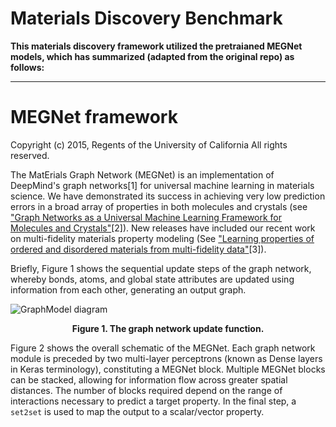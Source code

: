 # Materials Discovery Benchmark


**This materials discovery framework utilized the pretraianed MEGNet models, which has summarized (adapted from the original repo) as follows:**



***




<a name="megnet-framework"></a>

# MEGNet framework

Copyright (c) 2015, Regents of the University of California All rights reserved.


The MatErials Graph Network (MEGNet) is an implementation of DeepMind's graph
networks[1] for universal machine learning in materials science. We have
demonstrated its success in achieving very low prediction errors in a broad
array of properties in both molecules and crystals (see
["Graph Networks as a Universal Machine Learning Framework for Molecules and Crystals"](https://doi.org/10.1021/acs.chemmater.9b01294)[2]). New releases have included our recent work on multi-fidelity materials property modeling (See ["Learning properties of ordered and disordered materials from multi-fidelity data"](https://www.nature.com/articles/s43588-020-00002-x)[3]).

Briefly, Figure 1 shows the sequential update steps of the graph network,
whereby bonds, atoms, and global state attributes are updated using information
from each other, generating an output graph.

![GraphModel diagram](resources/model_diagram_small.jpg)
<div align='center'><strong>Figure 1. The graph network update function.</strong></div>

Figure 2 shows the overall schematic of the MEGNet. Each graph network module
is preceded by two multi-layer perceptrons (known as Dense layers in Keras
terminology), constituting a MEGNet block. Multiple MEGNet blocks can be
stacked, allowing for information flow across greater spatial distances. The
number of blocks required depend on the range of interactions necessary to
predict a target property. In the final step, a `set2set` is used to map the
output to a scalar/vector property.
